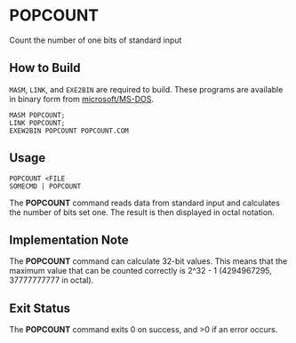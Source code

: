 # POPCOUNT

Count the number of one bits of standard input

## How to Build

`MASM`, `LINK`, and `EXE2BIN` are required to build.  These programs are
available in binary form from [microsoft/MS-DOS].

```
MASM POPCOUNT;
LINK POPCOUNT;
EXEW2BIN POPCOUNT POPCOUNT.COM
```

## Usage

```
POPCOUNT <FILE
SOMECMD | POPCOUNT
```

The **POPCOUNT** command reads data from standard input and calculates
the number of bits set one.  The result is then displayed in octal
notation.

## Implementation Note

The **POPCOUNT** command can calculate 32-bit values.  This means that
the maximum value that can be counted correctly is 2^32 - 1 (4294967295,
37777777777 in octal).

## Exit Status

The **POPCOUNT** command exits 0 on success, and >0 if an error occurs.

[microsoft/MS-DOS]: https://github.com/microsoft/MS-DOS
